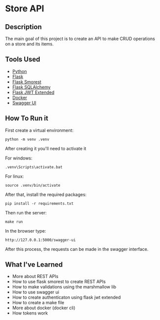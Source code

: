 # Store API

## Description

The main goal of this project is to create an API to make CRUD operations on a store and its items.

## Tools Used

- [Python](https://www.python.org/downloads/)
- [Flask](https://flask.palletsprojects.com/en/2.2.x/)
- [Flask Smorest](https://flask-smorest.readthedocs.io/en/latest/)
- [Flask SQLAlchemy](https://flask-sqlalchemy.palletsprojects.com/en/3.0.x/)
- [Flask JWT Extended](https://flask-jwt-extended.readthedocs.io/en/stable/)
- [Docker](https://docs.docker.com/)
- [Swagger UI](https://swagger.io/tools/swagger-ui/)

## How To Run it

First create a virtual environment:

```shell
python -m venv .venv
```

After creating it you'll need to activate it

For windows:

```shell
.venv\Scripts\activate.bat
```

For linux:

```shell
source .venv/bin/activate
```

After that, install the required packages:

```shell
pip install -r requirements.txt
```

Then run the server:

```shell
make run
```

In the browser type:

```shell
http://127.0.0.1:5000/swagger-ui
```

After this process, the requests can be made in the swagger interface.

## What I've Learned

- More about REST APIs
- How to use flask smorest to create REST APIs
- How to make validations using the marshmallow lib
- How to use swagger ui
- How to create authenticaton using flask jwt extended
- How to create a make file
- More about docker (docker cli)
- How tokens work
